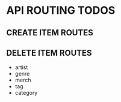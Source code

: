 # API ROUTING TODOS

## CREATE ITEM ROUTES


## DELETE ITEM ROUTES

- artist
- genre
- merch
- tag
- category

